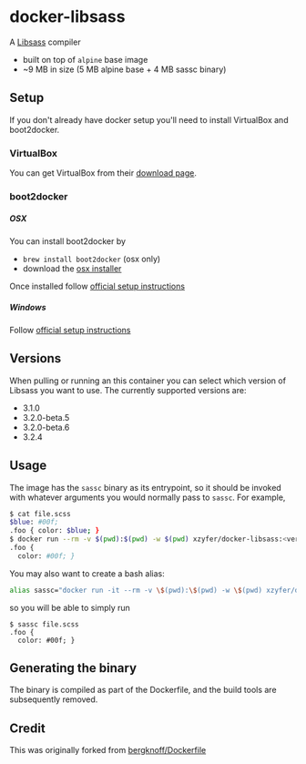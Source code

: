 # docker-libsass

A [Libsass](https://github.com/sass/libsass) compiler

- built on top of `alpine` base image
- ~9 MB in size (5 MB alpine base + 4 MB sassc binary)

## Setup

If you don't already have docker setup you'll need to install VirtualBox and boot2docker.

### VirtualBox

You can get VirtualBox from their [download page](https://www.virtualbox.org/wiki/Downloads).

### boot2docker

##### OSX

You can install boot2docker by
- `brew install boot2docker` (osx only)
- download the [osx installer](https://github.com/boot2docker/osx-installer/releases)

Once installed follow [official setup instructions](http://docs.docker.com/installation/mac/#from-your-command-line)

##### Windows

Follow [official setup instructions](http://docs.docker.com/installation/windows/)

## Versions

When pulling or running an this container you can select which version of Libsass you want to use. The currently supported versions are:

- 3.1.0
- 3.2.0-beta.5
- 3.2.0-beta.6
- 3.2.4

## Usage

The image has the `sassc` binary as its entrypoint, so it should be invoked with whatever arguments you would normally pass to `sassc`. For example,

```bash
$ cat file.scss
$blue: #00f;
.foo { color: $blue; }
$ docker run --rm -v $(pwd):$(pwd) -w $(pwd) xzyfer/docker-libsass:<version> file.scss
.foo {
  color: #00f; }
```

You may also want to create a bash alias:

```bash
alias sassc="docker run -it --rm -v \$(pwd):\$(pwd) -w \$(pwd) xzyfer/docker-libsass:<version>"
```

so you will be able to simply run

```
$ sassc file.scss
.foo {
  color: #00f; }
```

## Generating the binary

The binary is compiled as part of the Dockerfile, and the build tools are subsequently removed.

## Credit

This was originally forked from [bergknoff/Dockerfile](https://github.com/jbergknoff/Dockerfile/blob/master/sass)
